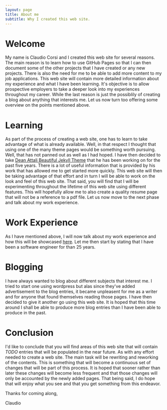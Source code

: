 ```yaml
---
layout: page
title: About me
subtitle: Why I created this web site.
---
```


# Welcome

My name is Claudio Corsi and I created this web site for several reasons.  The main reason is to learn how to use GitHub Pages so that I can then
document some of the other projects that I have created or any new projects.  There is also the need for me to be able to add more content to my
job applications.  This web site will contain more detailed information about my experience and what I have been learning.  It's objective is to
allow prospective employers to take a deeper look into my experiences throughout my career.  While the last reason is just the possiblily of
creating a blog about anything that interests me.  Let us now turn too offering some overview on the points mentioned above.

# Learning

As part of the process of creating a web site, one has to learn to take advantage of what is already available.  Well, in that respect I thought
that using one of the many theme pages would be something worth pursuing.  Well, that has not panned out as well as I had hoped.  I have then
decided to take [Dean Attali Beautiful Jekyll Theme](https://github.com/daattali/beautiful-jekyll) that he has been working on for the past
five years.  There is a lot of useful information that is provided by his work that has allowed me to get started more quickly.  This web site
will then be taking advantage of that effort and in turn I will be able to work on the look and feel of this web site.  That said, you will
find that I will be experimenting throughout the lifetime of this web site using different features.  This will hopefully allow me to also
create a quality resume page that will not be a reference to a pdf file.  Let us now move to the next phase and talk about my work experience.

# Work Experience

As I have mentioned above, I will now talk about my work experience and how this will be showcased [here](resume).  Let me then start by stating
that I have been a software engineer for than 25 years.

# Blogging

I have always wanted to blog about different subjects that interest me.  I tried to start one using wordpress but alas since they've added
advertisement to the blog entries, it became unpleasent for me as a writer and for anyone that found themselves reading those pages.  I have
then decided to give it another go using this web site.  It is hoped that this time around I shall be able to produce more blog entries than
I have been able to produce in the past.

# Conclusion

I'd like to conclude that you will find areas of this web site that will contain _TODO_ entries that will be populated in the near future.  As
with any effort needed to create a web site.  The main task will be rewriting and reworking of the contents.  This is something that will become
a continuous set of changes that will be part of this process.  It is hoped that sooner rather than later these changes will become less frequent
and that those changes will only be accounted by the newly added pages.  That being said, I do hope that will enjoy what you see and that you get
something from this endeavor.

Thanks for coming along,

Claudio

